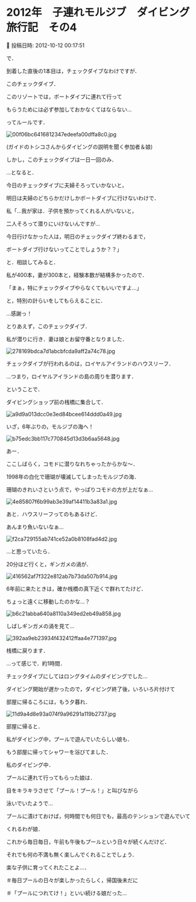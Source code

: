 # 2012年　子連れモルジブ　ダイビング旅行記　その4

📅 投稿日時: 2012-10-12 00:17:51

で．


到着した直後の1本目は，チェックダイブなわけですが．





このチェックダイブ．


このリゾートでは，ボートダイブに連れて行って


もらうためには必ず参加しておかなくてはならない…


ってルールです．




![00f06bc6416812347edeefa00dffa8c0.jpg](images/00f06bc6416812347edeefa00dffa8c0.jpg)




(ガイドのトシコさんからダイビングの説明を聞く参加者＆娘)





しかし，このチェックダイブは一日一回のみ．


…となると．


今日のチェックダイブに夫婦そろっていかないと，


明日は夫婦のどちらかだけしかボートダイブに行けないわけで．





私「…我が家は．子供を預かってくれる人がいないと，


二人そろって潜りにいけないんですが…


今日行けなかった人は，明日のチェックダイブ終わるまで，


ボートダイブ行けないってことでしょうか？？」





と．相談してみると．


私が400本，妻が300本と，経験本数が結構多かったので．


「まぁ，特にチェックダイブやらなくてもいいですよ…」


と，特別の計らいをしてもらえることに．


…感謝っ！





とりあえず，このチェックダイブ．


私が潜りに行き．妻は娘とお留守番となりました．




![278169bdca7d1abcbfcda9aff2a74c78.jpg](images/278169bdca7d1abcbfcda9aff2a74c78.jpg)







チェックダイブが行われるのは，ロイヤルアイランドのハウスリーフ．


…つまり，ロイヤルアイランドの島の周りを潜ります．





ということで．


ダイビングショップ前の桟橋に集合して．




![a9d9a013dcc0e3ed84bcee614ddd0a49.jpg](images/a9d9a013dcc0e3ed84bcee614ddd0a49.jpg)




いざ，6年ぶりの，モルジブの海へ！




![b75edc3bb117c770845d13d3b6aa5648.jpg](images/b75edc3bb117c770845d13d3b6aa5648.jpg)







あー．


ここしばらく，コモドに潜りなれちゃったからかな～．





1998年の白化で珊瑚が壊滅してしまったモルジブの海．


珊瑚のきれいさという点で，やっぱりコモドの方が上だなぁ…




![4e85807f6b99ab3e39af14411b3a83a1.jpg](images/4e85807f6b99ab3e39af14411b3a83a1.jpg)




あと．ハウスリーフってのもあるけど．


あんまり魚いないなぁ…




![f2ca729155ab741ce52a0b8108fad4d2.jpg](images/f2ca729155ab741ce52a0b8108fad4d2.jpg)




…と思っていたら．


20分ほど行くと，ギンガメの渦が．




![416562af7f322e812ab7b73da507b914.jpg](images/416562af7f322e812ab7b73da507b914.jpg)




6年前に来たときは，確か桟橋の真下近くで群れてたけど．


ちょっと遠くに移動したのかな…？




![b6c21abba640a8110a349ed2eb49a858.jpg](images/b6c21abba640a8110a349ed2eb49a858.jpg)




しばしギンガメの渦を見て…




![392aa9eb23934f432412ffaa4e771397.jpg](images/392aa9eb23934f432412ffaa4e771397.jpg)




桟橋に戻ります．


…って感じで．約1時間．


チェックダイブにしてはロングタイムのダイビングでした…





ダイビング開始が遅かったので，ダイビング終了後，いろいろ片付けて


部屋に帰るころには，もう夕暮れ．




![11d9a4d8e93a074f9a96291a119b2737.jpg](images/11d9a4d8e93a074f9a96291a119b2737.jpg)




部屋に帰ると．


私がダイビング中，プールで遊んでいたらしい娘も．


もう部屋に帰ってシャワーを浴びてました．





私のダイビング中．


プールに連れて行ってもらった娘は．


目をキラキラさせて「プール！プール！」と叫びながら


泳いでいたようで…





プールに漬けておけば，何時間でも何日でも，最高のテンションで遊んでいて


くれるわが娘．


これから毎日毎日，午前も午後もプールという日々が続くんだけど．


それでも何の不満も無く楽しんでくれることでしょう．


楽な子供に育ってくれたことよ…．





＃毎日プールの日々が楽しかったらしく，帰国後未だに


＃「プールにつれてけ！」といい続ける娘だった…
